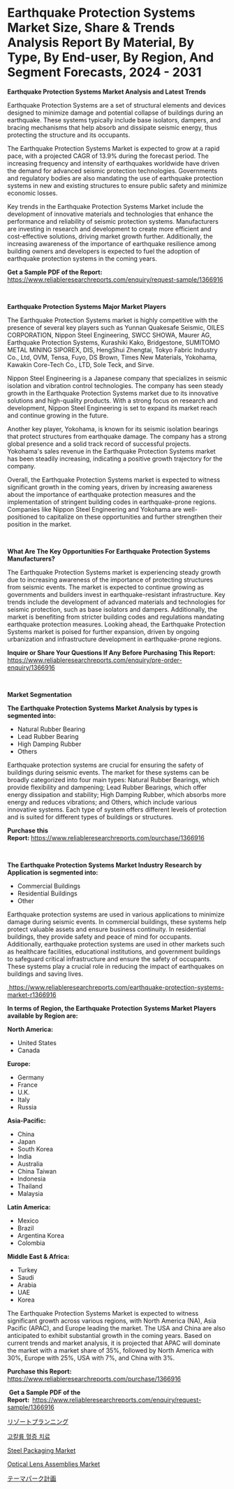 <p><h1>Earthquake Protection Systems Market Size, Share & Trends Analysis Report By Material, By Type, By End-user, By Region, And Segment Forecasts, 2024 - 2031</h1></p><p><strong>Earthquake Protection Systems Market Analysis and Latest Trends</strong></p>
<p><p>Earthquake Protection Systems are a set of structural elements and devices designed to minimize damage and potential collapse of buildings during an earthquake. These systems typically include base isolators, dampers, and bracing mechanisms that help absorb and dissipate seismic energy, thus protecting the structure and its occupants.</p><p>The Earthquake Protection Systems Market is expected to grow at a rapid pace, with a projected CAGR of 13.9% during the forecast period. The increasing frequency and intensity of earthquakes worldwide have driven the demand for advanced seismic protection technologies. Governments and regulatory bodies are also mandating the use of earthquake protection systems in new and existing structures to ensure public safety and minimize economic losses.</p><p>Key trends in the Earthquake Protection Systems Market include the development of innovative materials and technologies that enhance the performance and reliability of seismic protection systems. Manufacturers are investing in research and development to create more efficient and cost-effective solutions, driving market growth further. Additionally, the increasing awareness of the importance of earthquake resilience among building owners and developers is expected to fuel the adoption of earthquake protection systems in the coming years.</p></p>
<p><strong>Get a Sample PDF of the Report:&nbsp;</strong> <a href="https://www.reliableresearchreports.com/enquiry/request-sample/1366916">https://www.reliableresearchreports.com/enquiry/request-sample/1366916</a></p>
<p>&nbsp;</p>
<p><strong>Earthquake Protection Systems Major Market Players</strong></p>
<p><p>The Earthquake Protection Systems market is highly competitive with the presence of several key players such as Yunnan Quakesafe Seismic, OILES CORPORATION, Nippon Steel Engineering, SWCC SHOWA, Maurer AG, Earthquake Protection Systems, Kurashiki Kako, Bridgestone, SUMITOMO METAL MINING SIPOREX, DIS, HengShui Zhengtai, Tokyo Fabric Industry Co., Ltd, OVM, Tensa, Fuyo, DS Brown, Times New Materials, Yokohama, Kawakin Core-Tech Co., LTD, Sole Teck, and Sirve.</p><p>Nippon Steel Engineering is a Japanese company that specializes in seismic isolation and vibration control technologies. The company has seen steady growth in the Earthquake Protection Systems market due to its innovative solutions and high-quality products. With a strong focus on research and development, Nippon Steel Engineering is set to expand its market reach and continue growing in the future.</p><p>Another key player, Yokohama, is known for its seismic isolation bearings that protect structures from earthquake damage. The company has a strong global presence and a solid track record of successful projects. Yokohama's sales revenue in the Earthquake Protection Systems market has been steadily increasing, indicating a positive growth trajectory for the company.</p><p>Overall, the Earthquake Protection Systems market is expected to witness significant growth in the coming years, driven by increasing awareness about the importance of earthquake protection measures and the implementation of stringent building codes in earthquake-prone regions. Companies like Nippon Steel Engineering and Yokohama are well-positioned to capitalize on these opportunities and further strengthen their position in the market.</p></p>
<p>&nbsp;</p>
<p><strong>What Are The Key Opportunities For Earthquake Protection Systems Manufacturers?</strong></p>
<p><p>The Earthquake Protection Systems market is experiencing steady growth due to increasing awareness of the importance of protecting structures from seismic events. The market is expected to continue growing as governments and builders invest in earthquake-resistant infrastructure. Key trends include the development of advanced materials and technologies for seismic protection, such as base isolators and dampers. Additionally, the market is benefiting from stricter building codes and regulations mandating earthquake protection measures. Looking ahead, the Earthquake Protection Systems market is poised for further expansion, driven by ongoing urbanization and infrastructure development in earthquake-prone regions.</p></p>
<p><strong>Inquire or Share Your Questions If Any Before Purchasing This Report:</strong> <a href="https://www.reliableresearchreports.com/enquiry/pre-order-enquiry/1366916">https://www.reliableresearchreports.com/enquiry/pre-order-enquiry/1366916</a></p>
<p>&nbsp;</p>
<p><strong>Market Segmentation</strong></p>
<p><strong>The Earthquake Protection Systems Market Analysis by types is segmented into:</strong></p>
<p><ul><li>Natural Rubber Bearing</li><li>Lead Rubber Bearing</li><li>High Damping Rubber</li><li>Others</li></ul></p>
<p><p>Earthquake protection systems are crucial for ensuring the safety of buildings during seismic events. The market for these systems can be broadly categorized into four main types: Natural Rubber Bearings, which provide flexibility and dampening; Lead Rubber Bearings, which offer energy dissipation and stability; High Damping Rubber, which absorbs more energy and reduces vibrations; and Others, which include various innovative systems. Each type of system offers different levels of protection and is suited for different types of buildings or structures.</p></p>
<p><strong>Purchase this Report:&nbsp;</strong><a href="https://www.reliableresearchreports.com/purchase/1366916">https://www.reliableresearchreports.com/purchase/1366916</a></p>
<p>&nbsp;</p>
<p><strong>The Earthquake Protection Systems Market Industry Research by Application is segmented into:</strong></p>
<p><ul><li>Commercial Buildings</li><li>Residential Buildings</li><li>Other</li></ul></p>
<p><p>Earthquake protection systems are used in various applications to minimize damage during seismic events. In commercial buildings, these systems help protect valuable assets and ensure business continuity. In residential buildings, they provide safety and peace of mind for occupants. Additionally, earthquake protection systems are used in other markets such as healthcare facilities, educational institutions, and government buildings to safeguard critical infrastructure and ensure the safety of occupants. These systems play a crucial role in reducing the impact of earthquakes on buildings and saving lives.</p></p>
<p><a href="https://www.reliableresearchreports.com/earthquake-protection-systems-market-r1366916">&nbsp;https://www.reliableresearchreports.com/earthquake-protection-systems-market-r1366916</a></p>
<p><strong>In terms of Region, the Earthquake Protection Systems Market Players available by Region are:</strong></p>
<p>
    <p> <strong> North America: </strong>
        <ul>
            <li>United States</li>
            <li>Canada</li>
        </ul>
        </p> 
    <p> <strong> Europe: </strong>
        <ul>
            <li>Germany</li>
            <li>France</li>
            <li>U.K.</li>
            <li>Italy</li>
            <li>Russia</li>
        </ul>
        </p> 
    <p> <strong> Asia-Pacific: </strong>
        <ul>
            <li>China</li>
            <li>Japan</li>
            <li>South Korea</li>
            <li>India</li>
            <li>Australia</li>
            <li>China Taiwan</li>
            <li>Indonesia</li>
            <li>Thailand</li>
            <li>Malaysia</li>
        </ul>
        </p> 
    <p> <strong> Latin America: </strong>
        <ul>
            <li>Mexico</li>
            <li>Brazil</li>
            <li>Argentina Korea</li>
            <li>Colombia</li>
        </ul>
        </p> 
    <p> <strong> Middle East & Africa: </strong>
        <ul>
            <li>Turkey</li>
            <li>Saudi</li>
            <li>Arabia</li>
            <li>UAE</li>
            <li>Korea</li>
        </ul>
    </p>
    </p>
<p><p>The Earthquake Protection Systems Market is expected to witness significant growth across various regions, with North America (NA), Asia Pacific (APAC), and Europe leading the market. The USA and China are also anticipated to exhibit substantial growth in the coming years. Based on current trends and market analysis, it is projected that APAC will dominate the market with a market share of 35%, followed by North America with 30%, Europe with 25%, USA with 7%, and China with 3%.</p></p>
<p><strong>Purchase this Report: </strong><a href="https://www.reliableresearchreports.com/purchase/1366916">https://www.reliableresearchreports.com/purchase/1366916</a></p>
<p>&nbsp;<strong>Get a Sample PDF of the Report:&nbsp;&nbsp;</strong><a href="https://www.reliableresearchreports.com/enquiry/request-sample/1366916">https://www.reliableresearchreports.com/enquiry/request-sample/1366916</a></p>
<p><strong></strong></p>
<p><p><a href="https://medium.com/@callumnowacki2000/%E3%83%AA%E3%82%BE%E3%83%BC%E3%83%88%E8%A8%88%E7%94%BB%E5%B8%82%E5%A0%B4%E3%81%AF-%E5%B8%82%E5%A0%B4%E3%82%B7%E3%82%A7%E3%82%A2-%E5%B8%82%E5%A0%B4%E3%83%88%E3%83%AC%E3%83%B3%E3%83%89-%E5%B8%82%E5%A0%B4%E6%88%90%E9%95%B7%E3%81%AB%E9%96%A2%E3%81%99%E3%82%8B%E6%83%85%E5%A0%B1%E3%82%92%E6%8F%90%E4%BE%9B%E3%81%97%E3%81%BE%E3%81%99-c4545d086602">リゾートプランニング</a></p><p><a href="https://medium.com/@juracy1980/%EA%B3%BC%EB%8B%A4%EC%B9%BC%EB%A6%AC%EC%9B%80%EC%A6%9D-%EC%B9%98%EB%A3%8C-%EC%8B%9C%EC%9E%A5-%EA%B7%9C%EB%AA%A8%EB%8A%94-%EC%A0%84-%EC%84%B8%EA%B3%84-%EC%82%B0%EC%97%85%EC%97%90%EC%84%9C-%EC%B5%9C%EC%A0%81%EC%9D%98-%EB%A7%88%EC%BC%80%ED%8C%85-%EC%B1%84%EB%84%90%EC%9D%84-%EB%B3%B4%EC%97%AC%EC%A4%8D%EB%8B%88%EB%8B%A4-d863576c40b9">고칼륨 혈증 치료</a></p><p><a href="https://github.com/abdelrhmankishk22/Market-Research-Report-List-5/blob/main/steel-packaging-market.md">Steel Packaging Market</a></p><p><a href="https://issuu.com/reportprime-2/docs/optical-lens-assemblies-market-size-2030.pptx">Optical Lens Assemblies Market</a></p><p><a href="https://medium.com/@callumnowacki2000/%E3%83%86%E3%83%BC%E3%83%9E%E3%83%91%E3%83%BC%E3%82%AF%E3%81%AE%E4%BC%81%E7%94%BB-%E5%B8%82%E5%A0%B4%E3%82%B7%E3%82%A7%E3%82%A2%E3%81%AE%E9%80%B2%E5%8C%96-%E5%B8%82%E5%A0%B4%E6%88%90%E9%95%B7%E3%81%AE%E3%83%88%E3%83%AC%E3%83%B3%E3%83%892024%E5%B9%B4%E3%81%8B%E3%82%892031%E5%B9%B4%E3%81%BE%E3%81%A7-1ea49d62e95c">テーマパーク計画</a></p></p>